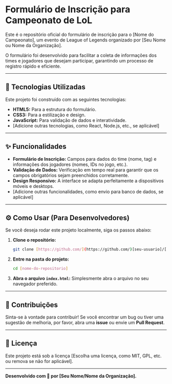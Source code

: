 # Formulário de Inscrição para Campeonato de LoL

Este é o repositório oficial do formulário de inscrição para o [Nome do Campeonato], um evento de League of Legends organizado por [Seu Nome ou Nome da Organização].

O formulário foi desenvolvido para facilitar a coleta de informações dos times e jogadores que desejam participar, garantindo um processo de registro rápido e eficiente.

---

## 🚀 Tecnologias Utilizadas

Este projeto foi construído com as seguintes tecnologias:

-   **HTML5:** Para a estrutura do formulário.
-   **CSS3:** Para a estilização e design.
-   **JavaScript:** Para validação de dados e interatividade.
-   [Adicione outras tecnologias, como React, Node.js, etc., se aplicável]

---

## ✨ Funcionalidades

-   **Formulário de Inscrição:** Campos para dados do time (nome, tag) e informações dos jogadores (nomes, IDs no jogo, etc.).
-   **Validação de Dados:** Verificação em tempo real para garantir que os campos obrigatórios sejam preenchidos corretamente.
-   **Design Responsivo:** A interface se adapta perfeitamente a dispositivos móveis e desktops.
-   [Adicione outras funcionalidades, como envio para banco de dados, se aplicável]

---

## ⚙️ Como Usar (Para Desenvolvedores)

Se você deseja rodar este projeto localmente, siga os passos abaixo:

1.  **Clone o repositório:**
    ```bash
    git clone [https://github.com/](https://github.com/)[seu-usuario]/[nome-do-repositorio].git
    ```

2.  **Entre na pasta do projeto:**
    ```bash
    cd [nome-do-repositorio]
    ```

3.  **Abra o arquivo `index.html`:** Simplesmente abra o arquivo no seu navegador preferido.

---

## 🤝 Contribuições

Sinta-se à vontade para contribuir! Se você encontrar um bug ou tiver uma sugestão de melhoria, por favor, abra uma **issue** ou envie um **Pull Request**.

---

## 📝 Licença

Este projeto está sob a licença [Escolha uma licença, como MIT, GPL, etc. ou remova se não for aplicável].

---

**Desenvolvido com 💙 por [Seu Nome/Nome da Organização].**
